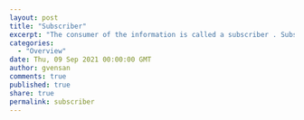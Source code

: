 ```yaml
---
layout: post
title: "Subscriber"
excerpt: "The consumer of the information is called a subscriber . Subscribers consume information about a subject without needing to know anything about the publishers except for the subject (name or topic)."
categories:
  - "Overview"
date: Thu, 09 Sep 2021 00:00:00 GMT
author: gvensan
comments: true
published: true
share: true
permalink: subscriber
---
```

